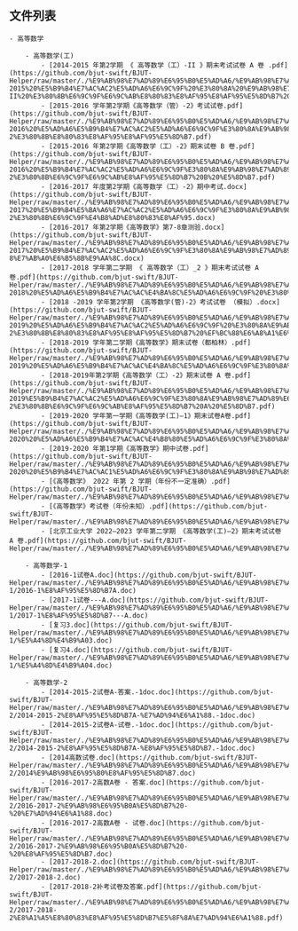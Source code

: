 

## 文件列表

    - 高等数学

        - 高等数学(工)
            - [2014-2015 年第2学期 《 高等数学（工）-II 》期末考试试卷 A 卷 .pdf](https://github.com/bjut-swift/BJUT-Helper/raw/master/./%E9%AB%98%E7%AD%89%E6%95%B0%E5%AD%A6/%E9%AB%98%E7%AD%89%E6%95%B0%E5%AD%A6%28%E5%B7%A5%29/2014-2015%20%E5%B9%B4%E7%AC%AC2%E5%AD%A6%E6%9C%9F%20%E3%80%8A%20%E9%AB%98%E7%AD%89%E6%95%B0%E5%AD%A6%EF%BC%88%E5%B7%A5%EF%BC%89-II%20%E3%80%8B%E6%9C%9F%E6%9C%AB%E8%80%83%E8%AF%95%E8%AF%95%E5%8D%B7%20A%20%E5%8D%B7%20.pdf)
            - [2015-2016 学年第2学期《高等数学（管）-2》考试试卷.pdf](https://github.com/bjut-swift/BJUT-Helper/raw/master/./%E9%AB%98%E7%AD%89%E6%95%B0%E5%AD%A6/%E9%AB%98%E7%AD%89%E6%95%B0%E5%AD%A6%28%E5%B7%A5%29/2015-2016%20%E5%AD%A6%E5%B9%B4%E7%AC%AC2%E5%AD%A6%E6%9C%9F%E3%80%8A%E9%AB%98%E7%AD%89%E6%95%B0%E5%AD%A6%EF%BC%88%E7%AE%A1%EF%BC%89-2%E3%80%8B%E8%80%83%E8%AF%95%E8%AF%95%E5%8D%B7.pdf)
            - [2015-2016 年第2学期《高等数学（工）-2》期末试卷 B 卷.pdf](https://github.com/bjut-swift/BJUT-Helper/raw/master/./%E9%AB%98%E7%AD%89%E6%95%B0%E5%AD%A6/%E9%AB%98%E7%AD%89%E6%95%B0%E5%AD%A6%28%E5%B7%A5%29/2015-2016%20%E5%B9%B4%E7%AC%AC2%E5%AD%A6%E6%9C%9F%E3%80%8A%E9%AB%98%E7%AD%89%E6%95%B0%E5%AD%A6%EF%BC%88%E5%B7%A5%EF%BC%89-2%E3%80%8B%E6%9C%9F%E6%9C%AB%E8%AF%95%E5%8D%B7%20B%20%E5%8D%B7.pdf)
            - [2016-2017 年度第2学期《高等数学（工）-2》期中考试.docx](https://github.com/bjut-swift/BJUT-Helper/raw/master/./%E9%AB%98%E7%AD%89%E6%95%B0%E5%AD%A6/%E9%AB%98%E7%AD%89%E6%95%B0%E5%AD%A6%28%E5%B7%A5%29/2016-2017%20%E5%B9%B4%E5%BA%A6%E7%AC%AC2%E5%AD%A6%E6%9C%9F%E3%80%8A%E9%AB%98%E7%AD%89%E6%95%B0%E5%AD%A6%EF%BC%88%E5%B7%A5%EF%BC%89-2%E3%80%8B%E6%9C%9F%E4%B8%AD%E8%80%83%E8%AF%95.docx)
            - [2016-2017 年第2学期《高等数学》第7-8章测验.docx](https://github.com/bjut-swift/BJUT-Helper/raw/master/./%E9%AB%98%E7%AD%89%E6%95%B0%E5%AD%A6/%E9%AB%98%E7%AD%89%E6%95%B0%E5%AD%A6%28%E5%B7%A5%29/2016-2017%20%E5%B9%B4%E7%AC%AC2%E5%AD%A6%E6%9C%9F%E3%80%8A%E9%AB%98%E7%AD%89%E6%95%B0%E5%AD%A6%E3%80%8B%E7%AC%AC7-8%E7%AB%A0%E6%B5%8B%E9%AA%8C.docx)
            - [2017-2018 学年第二学期 《 高等数学（工）_2 》期末考试试卷 A 卷.pdf](https://github.com/bjut-swift/BJUT-Helper/raw/master/./%E9%AB%98%E7%AD%89%E6%95%B0%E5%AD%A6/%E9%AB%98%E7%AD%89%E6%95%B0%E5%AD%A6%28%E5%B7%A5%29/2017-2018%20%E5%AD%A6%E5%B9%B4%E7%AC%AC%E4%BA%8C%E5%AD%A6%E6%9C%9F%20%E3%80%8A%20%E9%AB%98%E7%AD%89%E6%95%B0%E5%AD%A6%EF%BC%88%E5%B7%A5%EF%BC%89_2%20%E3%80%8B%E6%9C%9F%E6%9C%AB%E8%80%83%E8%AF%95%E8%AF%95%E5%8D%B7%20A%20%E5%8D%B7.pdf)
            - [2018 -2019 学年第2学期 《高等数学(管)-2》考试试卷 （模拟）.docx](https://github.com/bjut-swift/BJUT-Helper/raw/master/./%E9%AB%98%E7%AD%89%E6%95%B0%E5%AD%A6/%E9%AB%98%E7%AD%89%E6%95%B0%E5%AD%A6%28%E5%B7%A5%29/2018%20-2019%20%E5%AD%A6%E5%B9%B4%E7%AC%AC2%E5%AD%A6%E6%9C%9F%20%E3%80%8A%E9%AB%98%E7%AD%89%E6%95%B0%E5%AD%A6%28%E7%AE%A1%29-2%E3%80%8B%E8%80%83%E8%AF%95%E8%AF%95%E5%8D%B7%20%EF%BC%88%E6%A8%A1%E6%8B%9F%EF%BC%89.docx)
            - [2018-2019 学年第二学期《高等数学》期末试卷（都柏林）.pdf](https://github.com/bjut-swift/BJUT-Helper/raw/master/./%E9%AB%98%E7%AD%89%E6%95%B0%E5%AD%A6/%E9%AB%98%E7%AD%89%E6%95%B0%E5%AD%A6%28%E5%B7%A5%29/2018-2019%20%E5%AD%A6%E5%B9%B4%E7%AC%AC%E4%BA%8C%E5%AD%A6%E6%9C%9F%E3%80%8A%E9%AB%98%E7%AD%89%E6%95%B0%E5%AD%A6%E3%80%8B%E6%9C%9F%E6%9C%AB%E8%AF%95%E5%8D%B7%EF%BC%88%E9%83%BD%E6%9F%8F%E6%9E%97%EF%BC%89.pdf)
            - [2018-2019年第2学期《高等数学（工）-2》期末试卷 A 卷.pdf](https://github.com/bjut-swift/BJUT-Helper/raw/master/./%E9%AB%98%E7%AD%89%E6%95%B0%E5%AD%A6/%E9%AB%98%E7%AD%89%E6%95%B0%E5%AD%A6%28%E5%B7%A5%29/2018-2019%E5%B9%B4%E7%AC%AC2%E5%AD%A6%E6%9C%9F%E3%80%8A%E9%AB%98%E7%AD%89%E6%95%B0%E5%AD%A6%EF%BC%88%E5%B7%A5%EF%BC%89-2%E3%80%8B%E6%9C%9F%E6%9C%AB%E8%AF%95%E5%8D%B7%20A%20%E5%8D%B7.pdf)
            - [2019-2020 学年第一学期《高等数学(工)—1》期末试卷A卷.pdf](https://github.com/bjut-swift/BJUT-Helper/raw/master/./%E9%AB%98%E7%AD%89%E6%95%B0%E5%AD%A6/%E9%AB%98%E7%AD%89%E6%95%B0%E5%AD%A6%28%E5%B7%A5%29/2019-2020%20%E5%AD%A6%E5%B9%B4%E7%AC%AC%E4%B8%80%E5%AD%A6%E6%9C%9F%E3%80%8A%E9%AB%98%E7%AD%89%E6%95%B0%E5%AD%A6%28%E5%B7%A5%29%E2%80%941%E3%80%8B%E6%9C%9F%E6%9C%AB%E8%AF%95%E5%8D%B7A%E5%8D%B7.pdf)
            - [2019-2020 年第1学期《高等数学》期中试卷.pdf](https://github.com/bjut-swift/BJUT-Helper/raw/master/./%E9%AB%98%E7%AD%89%E6%95%B0%E5%AD%A6/%E9%AB%98%E7%AD%89%E6%95%B0%E5%AD%A6%28%E5%B7%A5%29/2019-2020%20%E5%B9%B4%E7%AC%AC1%E5%AD%A6%E6%9C%9F%E3%80%8A%E9%AB%98%E7%AD%89%E6%95%B0%E5%AD%A6%E3%80%8B%E6%9C%9F%E4%B8%AD%E8%AF%95%E5%8D%B7.pdf)
            - [《高等数学》 2022 年第 2 学期（年份不一定准确）.pdf](https://github.com/bjut-swift/BJUT-Helper/raw/master/./%E9%AB%98%E7%AD%89%E6%95%B0%E5%AD%A6/%E9%AB%98%E7%AD%89%E6%95%B0%E5%AD%A6%28%E5%B7%A5%29/%E3%80%8A%E9%AB%98%E7%AD%89%E6%95%B0%E5%AD%A6%E3%80%8B%202022%20%E5%B9%B4%E7%AC%AC%202%20%E5%AD%A6%E6%9C%9F%EF%BC%88%E5%B9%B4%E4%BB%BD%E4%B8%8D%E4%B8%80%E5%AE%9A%E5%87%86%E7%A1%AE%EF%BC%89.pdf)
            - [《高等数学》考试卷（年份未知）.pdf](https://github.com/bjut-swift/BJUT-Helper/raw/master/./%E9%AB%98%E7%AD%89%E6%95%B0%E5%AD%A6/%E9%AB%98%E7%AD%89%E6%95%B0%E5%AD%A6%28%E5%B7%A5%29/%E3%80%8A%E9%AB%98%E7%AD%89%E6%95%B0%E5%AD%A6%E3%80%8B%E8%80%83%E8%AF%95%E5%8D%B7%EF%BC%88%E5%B9%B4%E4%BB%BD%E6%9C%AA%E7%9F%A5%EF%BC%89.pdf)
            - [北京工业大学 2022—2023 学年第二学期 《高等数学(工)—2》期末考试试卷 A 卷.pdf](https://github.com/bjut-swift/BJUT-Helper/raw/master/./%E9%AB%98%E7%AD%89%E6%95%B0%E5%AD%A6/%E9%AB%98%E7%AD%89%E6%95%B0%E5%AD%A6%28%E5%B7%A5%29/%E5%8C%97%E4%BA%AC%E5%B7%A5%E4%B8%9A%E5%A4%A7%E5%AD%A6%202022%E2%80%942023%20%E5%AD%A6%E5%B9%B4%E7%AC%AC%E4%BA%8C%E5%AD%A6%E6%9C%9F%20%E3%80%8A%E9%AB%98%E7%AD%89%E6%95%B0%E5%AD%A6%28%E5%B7%A5%29%E2%80%942%E3%80%8B%E6%9C%9F%E6%9C%AB%E8%80%83%E8%AF%95%E8%AF%95%E5%8D%B7%20A%20%E5%8D%B7.pdf)

        - 高等数学-1
            - [2016-1试卷A.doc](https://github.com/bjut-swift/BJUT-Helper/raw/master/./%E9%AB%98%E7%AD%89%E6%95%B0%E5%AD%A6/%E9%AB%98%E7%AD%89%E6%95%B0%E5%AD%A6-1/2016-1%E8%AF%95%E5%8D%B7A.doc)
            - [2017-1试卷---A.doc](https://github.com/bjut-swift/BJUT-Helper/raw/master/./%E9%AB%98%E7%AD%89%E6%95%B0%E5%AD%A6/%E9%AB%98%E7%AD%89%E6%95%B0%E5%AD%A6-1/2017-1%E8%AF%95%E5%8D%B7---A.doc)
            - [复习3.doc](https://github.com/bjut-swift/BJUT-Helper/raw/master/./%E9%AB%98%E7%AD%89%E6%95%B0%E5%AD%A6/%E9%AB%98%E7%AD%89%E6%95%B0%E5%AD%A6-1/%E5%A4%8D%E4%B9%A03.doc)
            - [复习4.doc](https://github.com/bjut-swift/BJUT-Helper/raw/master/./%E9%AB%98%E7%AD%89%E6%95%B0%E5%AD%A6/%E9%AB%98%E7%AD%89%E6%95%B0%E5%AD%A6-1/%E5%A4%8D%E4%B9%A04.doc)

        - 高等数学-2
            - [2014-2015-2试卷A-答案.-1doc.doc](https://github.com/bjut-swift/BJUT-Helper/raw/master/./%E9%AB%98%E7%AD%89%E6%95%B0%E5%AD%A6/%E9%AB%98%E7%AD%89%E6%95%B0%E5%AD%A6-2/2014-2015-2%E8%AF%95%E5%8D%B7A-%E7%AD%94%E6%A1%88.-1doc.doc)
            - [2014-2015-2试卷A-试卷.-1doc.doc](https://github.com/bjut-swift/BJUT-Helper/raw/master/./%E9%AB%98%E7%AD%89%E6%95%B0%E5%AD%A6/%E9%AB%98%E7%AD%89%E6%95%B0%E5%AD%A6-2/2014-2015-2%E8%AF%95%E5%8D%B7A-%E8%AF%95%E5%8D%B7.-1doc.doc)
            - [2014高数试卷.doc](https://github.com/bjut-swift/BJUT-Helper/raw/master/./%E9%AB%98%E7%AD%89%E6%95%B0%E5%AD%A6/%E9%AB%98%E7%AD%89%E6%95%B0%E5%AD%A6-2/2014%E9%AB%98%E6%95%B0%E8%AF%95%E5%8D%B7.doc)
            - [2016-2017-2高数A卷 - 答案.doc](https://github.com/bjut-swift/BJUT-Helper/raw/master/./%E9%AB%98%E7%AD%89%E6%95%B0%E5%AD%A6/%E9%AB%98%E7%AD%89%E6%95%B0%E5%AD%A6-2/2016-2017-2%E9%AB%98%E6%95%B0A%E5%8D%B7%20-%20%E7%AD%94%E6%A1%88.doc)
            - [2016-2017-2高数A卷 - 试卷.doc](https://github.com/bjut-swift/BJUT-Helper/raw/master/./%E9%AB%98%E7%AD%89%E6%95%B0%E5%AD%A6/%E9%AB%98%E7%AD%89%E6%95%B0%E5%AD%A6-2/2016-2017-2%E9%AB%98%E6%95%B0A%E5%8D%B7%20-%20%E8%AF%95%E5%8D%B7.doc)
            - [2017-2018-2.doc](https://github.com/bjut-swift/BJUT-Helper/raw/master/./%E9%AB%98%E7%AD%89%E6%95%B0%E5%AD%A6/%E9%AB%98%E7%AD%89%E6%95%B0%E5%AD%A6-2/2017-2018-2.doc)
            - [2017-2018-2补考试卷及答案.pdf](https://github.com/bjut-swift/BJUT-Helper/raw/master/./%E9%AB%98%E7%AD%89%E6%95%B0%E5%AD%A6/%E9%AB%98%E7%AD%89%E6%95%B0%E5%AD%A6-2/2017-2018-2%E8%A1%A5%E8%80%83%E8%AF%95%E5%8D%B7%E5%8F%8A%E7%AD%94%E6%A1%88.pdf)
